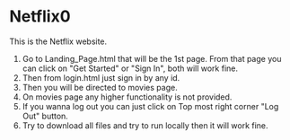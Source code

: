 # Netflix0
This is the Netflix website.


1. Go to Landing_Page.html that will be the 1st page. From that page you can click on "Get Started" or "Sign In", both will work fine.
2. Then from login.html just sign in by any id.
3. Then you will be directed to movies page.
4. On movies page any higher functionality is not provided.
5. If you wanna log out you can just click on Top most right corner "Log Out" button.
6. Try to download all files and try to run locally then it will work fine.
